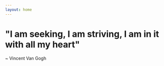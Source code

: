 ```yaml
---
layout: home
---
```


# "I am seeking, I am striving, I am in it with all my heart"
~ Vincent Van Gogh
